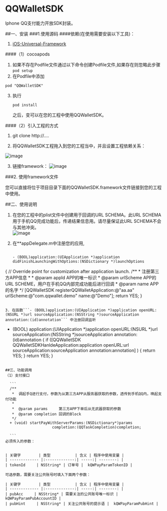 QQWalletSDK
===========

Iphone QQ支付能力开放SDK封装。


##一、安装
###1.使用源码
####依赖(在使用需要安装以下工具)：

1. [iOS-Universal-Framework](https://github.com/kstenerud/iOS-Universal-Framework)


####（1）cocoapods

1. 如果不存在Podfile文件通过以下命令创建Podfile文件,如果存在则忽略此步骤  
   ```pod setup```
2.  在Podfile中添加  
   ```
   pod "QQWalletSDK"
   ```
3. 执行   
   ```
   pod install  
   ```  
   之后，变可以在您的工程中使用QQWalletSDK。

####（2）引入工程的方式

1. git clone http://....

2. 将QQWalletSDK工程拖入到您的工程当中，并且设置工程依赖关系：

![image](./Documents/imgs/target_dependence)

3. 链接framework：
![image](./Documents/imgs/link)

###2. 使用framework文件

您可以直接将位于项目目录下面的QQWalletSDK.framework文件链接到您的工程中使用。

##二、使用说明

1. 在您的工程中的plist文件中创建用于回调的URL SCHEMA。此URL SCHEMA用于手机QQ完成功能后，传递结果信息用。请尽量保证此URL SCHEMA不会与其他冲突。  
  ![image](./Documents/imgs/urlschema)
  
2. 在**appDelegate.m中注册您的应用,

   ```

   - (BOOL)application:(UIApplication *)application didFinishLaunchingWithOptions:(NSDictionary *)launchOptions
{
    // Override point for customization after application launch.
       /**
     *  注册第三方APP信息
     *
     *  @param appId     APP的唯一标识
     *  @param urlScheme APP的URL SCHEME，用户在手机QQ内部完成功能后进行回调
     *  @param name      APP的名字
     */
    [QQWalletSDK registerQQWalletApplication:@"aa.aa" urlScheme:@"com.qqwallet.demo" name:@"Demo"];
    return YES;
}
   ```
   
3. 在函数```- (BOOL)application:(UIApplication *)application openURL:(NSURL *)url sourceApplication:(NSString *)sourceApplication annotation:(id)annotation``` 中注册回调监听  
  
  ```
  - (BOOL) application:(UIApplication *)application openURL:(NSURL *)url sourceApplication:(NSString *)sourceApplication annotation:(id)annotation
    {
        if ([QQWalletSDK  QQWalletSDKHanldeApplication:application openURL:url  sourceApplication:sourceApplication annotation:annotation] ) {
        return YES;
    }
    return YES;
 }
  ```
  
##三、功能调用
（1）支付接口
    
    ```
    /**
     *  调起手Q进行支付，参数为从第三方APP从服务器获取的参数，透传到手机QQ内，唤起支付功能
     *
     *  @param params     第三方APP下单后从无武器获取的参数
     *  @param completion 回调的Block
     */
    + (void) startPayWithServerParams:(NSDictionary*)params
                       completion:(QQTaskCompletion)completion;
                       
    ```  
 必须传入的参数：
 
 
| 关键字        | 类型           | 含义 | 程序中使用变量 |
| ------------- |:-------------:| -----:| --------: |
| tokenId     | NSString* | 订单号 |  kQWPayParamTokenID |

可选参数，需要关注公共账号时填入下面两个参数：

| 关键字        | 类型           | 含义 | 程序中使用变量 |
| ------------- |:-------------:| -----:| --------: |
| pubAcc     | NSString* | 需要关注的公共账号唯一标识 |  kQWPayParamPubAccountID |
| pubHint     | NSString* | 关注公共账号的提示语 |  kQWPayParamPubHint |

